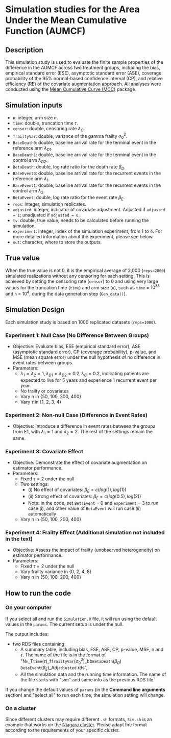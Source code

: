 # Simulation studies for the Area Under the Mean Cumulative Function (AUMCF)

## Description
This simulation study is used to evaluate the finite sample properties of the difference in the AUMCF across two treatment groups, including the bias, empirical standard error (ESE), asymptotic standard error (ASE), coverage probability of the 95% normal-based confidence interval (CP), and relative efficiency (RE) of the covariate augmentation approach. All analyses were conducted using the [Mean Cumulative Curve (MCC)](https://github.com/zrmacc/MCC.git) package.

## Simulation inputs
- `n`: integer, arm size $n$.
- `time`: double, truncation time $\tau$.
- `censor`: double, censoring rate $\lambda_C$.
- `frailtyVar`: double, variance of the gamma frailty $\sigma_0^2$.
- `BaseDeath0`: double, baseline arrival rate for the terminal event in the reference arm $\lambda_{D1}$.
- `BaseDeath1`: double, baseline arrival rate for the terminal event in the control arm $\lambda_{D2}$.
- `BetaDeath`: double, log rate ratio for the death rate $\beta_D$.
- `BaseEvent0`: double, baseline arrival rate for the recurrent events in the reference arm $\lambda_1$.
- `BaseEvent1`: double, baseline arrival rate for the recurrent events in the control arm $\lambda_2$.
- `BetaEvent`: double, log rate ratio for the event rate $\beta_E$.
- `reps`: integer, simulation replicates.
- `adjusted`: integer, indicator of covariate adjustment. Adjusted if `adjusted = 1`; unadjusted if `adjusted = 0`.
- `tv`: double, true value, needs to be calculated before running the simulation.
- `experiment`: integer, index of the simulation experiment, from 1 to 4. For more detailed information about the experiment, please see below.
- `out`: character, where to store the outputs.


## True value
When the true value is not 0, it is the empirical average of 2,000 (`reps=2000`) simulated realizations without any censoring for each setting. This is achieved by setting the censoring rate (`censor`) to 0 and using very large values for the truncation time (`time`) and arm size (`n`), such as `time` = $10^{35}$ and `n` = $10^4$, during the data generation step (`Gen_data()`).

 
## Simulation Design
Each simulation study is based on 1000 replicated datasets (`reps=1000`).

### Experiment 1: Null Case (No Difference Between Groups)
- Objective: Evaluate bias, ESE (empirical standard error), ASE (asymptotic standard error), CP (coverage probability), p-value, and MSE (mean square error) under the null hypothesis of no difference in event rates between groups.
- Parameters:
  - $\lambda_1 = \lambda_2 =1, \lambda_{D1} = \lambda_{D2} = 0.2, \lambda_C = 0.2$, indicating patients are expected to live for 5 years and experience 1 recurrent event per year
  - No frailty or covariates
  - Vary n in {50, 100, 200, 400}
  - Vary $\tau$ in {1, 2, 3, 4}

### Experiment 2: Non-null Case (Difference in Event Rates)
- Objective: Introduce a difference in event rates between the groups from E1, with $\lambda_1=1$ and $\lambda_2=2$.  The rest of the settings remain the same.

### Experiment 3: Covariate Effect
- Objective: Demonstrate the effect of covariate augmentation on estimator performance.
- Parameters:
  - Fixed $\tau = 2$ under the null
  - Two settings:
    - (i) No effect of covariates: $\beta_E=c(log(1), log(1))$ 
    - (ii) Strong effect of covariates: $\beta_E=c(log(0.5), log(2))$  
    - Note: in the code, set `BetaEvent` = 0 and `experiment` = 3 to run case (i), and other value of  `BetaEvent` will run case (ii) automatically
  - Vary n in {50, 100, 200, 400}
  
### Experiment 4: Frailty Effect (Additional simulation not included in the text)
- Objective: Assess the impact of frailty (unobserved heterogeneity) on estimator performance. 
- Parameters:
  - Fixed $\tau = 2$ under the null
  - Vary frailty variance in {0, 2, 4, 8}
  - Vary n in {50, 100, 200, 400}

## How to run the code

### On your computer
If you select all and run the `Simulation.R` file, it will run using the default values in the `params`.  The current setup is under the null. 

The output includes:

- two RDS files containing:
  - A summary table, including bias, ESE, ASE, CP, p-value, MSE, n and $\tau$. The name of the file is in the format of "N`n`_T`time`($\tau$)_f`frailtyVar`($\sigma_0^2$)_bb`BetaDeath`($\beta_D$) `BetaEvent`($\beta_E$)_Adj`adjusted`.rds", 
  - All the simulation data and the running time information. The name of the file starts with "sim" and same info as the previous RDS file. 

If you change the default values of `params` (in the **Command line arguments** section) and "select all" to run each time, the simulation setting will change.

### On a cluster
Since different clusters may require different `.sh` formats, `Sim.sh` is an example that works on the [Niagara cluster](https://docs.alliancecan.ca/wiki/Niagara_Quickstart). Please adapt the format according to the requirements of your specific cluster.

  
  
